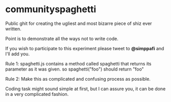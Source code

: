 # communityspaghetti
Public ghit for creating the ugliest and most bizarre piece of shiz ever written.

Point is to demonstrate all the ways not to write code.

If you wish to participate to this experiment please tweet to <b>@simppafi</b> and I'll add you.

Rule 1:
spaghetti.js contains a method called spaghetti that returns its parameter as it was given.
so spaghetti("foo") should return "foo"

Rule 2:
Make this as complicated and confusing process as possible.

Coding task might sound simple at first, but I can assure you, it can be done in a very complicated fashion.
